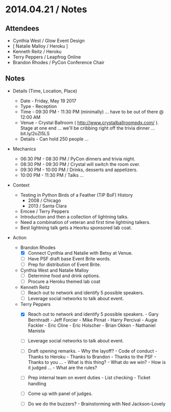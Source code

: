 
# 2014.04.21 / Notes

## Attendees

- Cynthia West / Glow Event Design
- [ Natalie Malloy / Heroku ]
- Kenneth Reitz / Heroku
- Terry Peppers / Leapfrog Online
- Brandon Rhodes / PyCon Conference Chair


## Notes

- Details (Time, Location, Place)
    - Date - Friday, May 19 2017
    - Type - Reception
    - Time - 09:30 PM - 11:30 PM (minimally) ... have to be out of there @ 12:00 AM
    - Venue - Crystal Ballroom ( http://www.crystalballroompdx.com/ ). Stage at one end ... we'll be cribbing right off the trivia dinner ... bit.ly/2oZI5LS 
    - Details - Can hold 250 people ... 


- Mechanics
    - 06:30 PM - 08:30 PM / PyCon dinners and trivia night. 
    - 08:30 PM - 09:30 PM / Crystal will switch the room over. 
    - 09:30 PM - 10:00 PM / Drinks, desserts and appetizers. 
    - 10:00 PM - 11:30 PM / Talks ... 


- Context 
    - Testing in Python Birds of a Feather (TiP BoF) History
        - 2008 / Chicago
        - 2013 / Santa Clara
    - Emcee / Terry Peppers
    - Introduction and then a collection of lightning talks. 
    - Need a combination of veteran and first time lightning talkers. 
    - Best lightning talk gets a Heorku sponsored lab coat. 


- Action
    - Brandon Rhodes
        - [X] Connect Cynthia and Natalie with Betsy at Venue. 
        - [ ] Have PSF draft base Event Brite words. 
        - [ ] Prep for distribution of Event Brite.
    - Cynthia West and Natalie Malloy
        - [ ] Determine food and drink options. 
        - [ ] Procure a Heroku themed lab coat
    - Kenneth Reitz
        - [ ] Reach out to network and identify 5 possible speakers.
        - [ ] Leverage social networks to talk about event. 
    - Terry Peppers
        - [X] Reach out to network and identify 5 possible speakers. 
                - Gary Bernhradt
                - Jeff Forcier
                - Mike Pirnat
                - Harry Percival
                - Augie Fackler
                - Eric Cline
                - Eric Holscher
                - Brian Okken
                - Nathaniel Manista
        - [ ] Leverage social networks to talk about event. 
        - [ ] Draft opening remarks. 
                - Why the layoff?
                - Code of conduct
                - Thanks to Heroku
                - Thanks to Brandon
                - Thanks to the PSF
                - Thanks to you ... 
                - What is this thing?
                - What do we win?
                - How is it judged ...
                - What are the rules?
        - [ ] Prep internal team on event duties 
                - List checking
                - Ticket handling
        - [ ] Come up with panel of judges. 
        - [ ] Do we do the buzzers?
                - Brainstorming with Ned Jackson-Lovely

